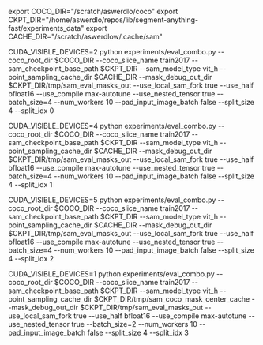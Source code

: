 export COCO_DIR="/scratch/aswerdlo/coco"
export CKPT_DIR="/home/aswerdlo/repos/lib/segment-anything-fast/experiments_data"
export CACHE_DIR="/scratch/aswerdlow/.cache/sam"

CUDA_VISIBLE_DEVICES=2 python experiments/eval_combo.py --coco_root_dir $COCO_DIR --coco_slice_name train2017 --sam_checkpoint_base_path $CKPT_DIR --sam_model_type vit_h --point_sampling_cache_dir $CACHE_DIR --mask_debug_out_dir $CKPT_DIR/tmp/sam_eval_masks_out --use_local_sam_fork true --use_half bfloat16 --use_compile max-autotune --use_nested_tensor true --batch_size=4 --num_workers 10 --pad_input_image_batch false --split_size 4 --split_idx 0

CUDA_VISIBLE_DEVICES=4 python experiments/eval_combo.py --coco_root_dir $COCO_DIR --coco_slice_name train2017 --sam_checkpoint_base_path $CKPT_DIR --sam_model_type vit_h --point_sampling_cache_dir $CACHE_DIR --mask_debug_out_dir $CKPT_DIR/tmp/sam_eval_masks_out --use_local_sam_fork true --use_half bfloat16 --use_compile max-autotune --use_nested_tensor true --batch_size=4 --num_workers 10 --pad_input_image_batch false --split_size 4 --split_idx 1

CUDA_VISIBLE_DEVICES=5 python experiments/eval_combo.py --coco_root_dir $COCO_DIR --coco_slice_name train2017 --sam_checkpoint_base_path $CKPT_DIR --sam_model_type vit_h --point_sampling_cache_dir $CACHE_DIR --mask_debug_out_dir $CKPT_DIR/tmp/sam_eval_masks_out --use_local_sam_fork true --use_half bfloat16 --use_compile max-autotune --use_nested_tensor true --batch_size=4 --num_workers 10 --pad_input_image_batch false --split_size 4 --split_idx 2

CUDA_VISIBLE_DEVICES=1 python experiments/eval_combo.py --coco_root_dir $COCO_DIR --coco_slice_name train2017 --sam_checkpoint_base_path $CKPT_DIR --sam_model_type vit_h --point_sampling_cache_dir $CKPT_DIR/tmp/sam_coco_mask_center_cache --mask_debug_out_dir $CKPT_DIR/tmp/sam_eval_masks_out --use_local_sam_fork true --use_half bfloat16 --use_compile max-autotune --use_nested_tensor true --batch_size=2 --num_workers 10 --pad_input_image_batch false --split_size 4 --split_idx 3